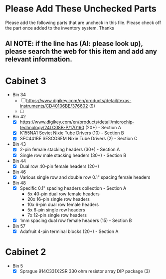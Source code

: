# Please Add These Unchecked Parts

Please add the following parts that are uncheck in this file. Please check off the part once added to the inventory system. Thanks

## AI NOTE: if the line has (AI: please look up), please search the web for this item and add any relevant information.

# Cabinet 3

- Bin 34
  - [ ] https://www.digikey.com/en/products/detail/texas-instruments/CD40106BE/376602 (9)
  - [ ]

- Bin 42
  - [x] https://www.digikey.com/en/products/detail/microchip-technology/24LC08B-P/170160 (20+) - Section A
  - [x] K155NA1 Soviet Nixie Tube Drivers (10) - Section B
  - [x] SFC441BE SESCOSEM Nixie Tube Drivers (2) - Section C

- Bin 43
  - [x] 2-pin female stacking headers (30+) - Section A
  - [x] Single row male stacking headers (30+) - Section B

- Bin 44
  - [x] Dual row 40-pin female headers (20+)

- Bin 46
  - [x] Various single row and double row 0.1" spacing female headers

- Bin 48
  - [x] Specific 0.1" spacing headers collection - Section A
    - 5x 40-pin dual row female headers
    - 20x 16-pin single row headers
    - 10x 6-pin dual row female headers
    - 5x 6-pin single row headers
    - 7x 12-pin single row headers
  - [x] 1mm spacing dual row female headers (15) - Section B

- Bin 57
  - [x] Adafruit 4-pin terminal blocks (20+) - Section A

# Cabinet 2

- Bin 5
  - [x] Sprague 914C331X2SR 330 ohm resistor array DIP package (3)
